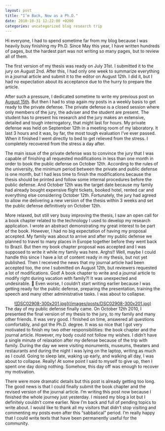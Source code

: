 ```yaml
---
layout: post
title: "I’m Back, Now as a Ph.D."
date: 2010-10-31 12:22:00 +0200
categories: uncategorized blog research trip
---
```


Hi everyone, I had to spend sometime far from my blog because I was heavily busy finishing my Ph.D. Since May this year, I have written hundreds of pages, but the hardest part was not writing so many pages, but to review all of them. 

The first version of my thesis was ready on July 31st. I submitted it to the jury on August 2nd. After this, I had only one week to summarize everything in a journal article and submit it to the editor on August 12th. I did it, but I had no expectation about its acceptance due to the hurry to prepare the article.

After such a pressure, I dedicated sometime to write my previous post on <a href="http://69.89.31.239/~hildeber/?p=60">August 15th</a>. But then I had to stop again my posts in a weekly basis to get ready to the private defense. The private defense is a closed session where only members of the jury, the adviser and the student are present. The student has to present his research and the jury makes an extensive, detailed and tough interrogatory, that might last for hours. My private defense was held on September 12th in a meeting room of my laboratory. It last 3 hours and it was, by far, the most tough evaluation I’ve ever passed. When it finished I went directly to bed to get relieved from the stress. I completely recovered from the stress a day after.

The main issue of the private defense was to convince the jury that I was capable of finishing all requested modifications in less than one month in order to book the public defense on October 12th. According to the rules of the university, the minimum period between the private and public defense is one month, but I had less time to finish the modifications because the thesis should be printed and follow some internal procedures before the public defense. And October 12th was the target date because my family had already bought expensive flight tickets, booked hotel, rented car and everything else considering October 12th. Fortunately, the jury had agreed to allow me delivering a new version of the thesis within 3 weeks and set the public defense definitively on October 12th.

More relaxed, but still very busy improving the thesis, I saw an open call for a book chapter related to the technology I used to develop my research application. I wrote an abstract demonstrating my great interest to be part of the book. However, I had no big expectation of having my proposal accepted. My family was about to arrive and after my public defense we planned to travel to many places in Europe together before they went back to Brazil. But then my book chapter proposal was accepted and I was supposed to write it while my family was here. Arghs!! Well, maybe I could handle this since I have a lot of content ready in my thesis, but not yet published. Then I received the news that my journal article had been accepted too, the one I submitted on August 12th, but reviewers requested a lot of modifications. God! A book chapter to write and a journal article to modify right during vacation with family?! It was unexpected and undesirable. 🙁 Even worse, I couldn’t start writing earlier because I was getting ready for the public defense, preparing the presentation, training the speech and many other administrative tasks. I was about to collapse.

<div style="clear: both; text-align: center;"><a href="http://69.89.31.239/~hildeber/wp-content/uploads/2010/10/DSC02908.jpg" style="margin-left: 1em; margin-right: 1em;">![DSC02908-300x201.jpg](/images/posts/DSC02908-300x201.jpg)</a></div>
The day of my public defense finally came. On October 12th 2010, I presented the final version of my thesis to the jury, to my family and many other friends. It was very good. I finished on time, answered all questions comfortably, and got the Ph.D. degree. It was so nice that I got very motivated to finish my two other responsibilities: the book chapter and the journal article. However, my body could not follow my wishes. I didn’t have a single minute of relaxation after my defense because of the trip with family. During the day we were visiting monuments, museums, theaters and restaurants and during the night I was lying on the laptop, writing as much as I could. Going to sleep late, waking up early, and walking all day, I was about to collapse. Really! At some point I said to myself to give up, then I spent one day doing nothing. Somehow, this day off was enough to recover my motivation.

There were more dramatic details but this post is already getting too long. The good news is that I could finally submit the book chapter and the revised version of the journal article. I’m writing this post now because I finished the whole journey just yesterday. I missed my blog a lot but I definitely couldn’t come earlier. Now I’m back and full of pending topics to write about. I would like to thank all my visitors that didn’t stop visiting and commenting my posts even after this “sabbatical” period. I’m really happy that I could write texts that have been permanently useful for the community.
